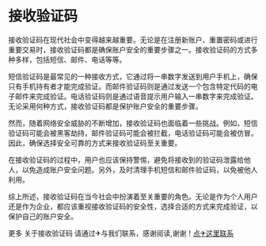 # 接收验证码

接收验证码在现代社会中变得越来越重要。无论是在注册新账户、重置密码或进行重要交易时，接收验证码都是确保账户安全的重要步骤之一。接收验证码的方式多种多样，包括短信、邮件、电话等等。

短信验证码是最常见的一种接收方式，它通过将一串数字发送到用户手机上，确保只有手机持有者才能完成验证。而邮件验证码则是通过发送一个包含特定代码的电子邮件来完成验证。电话验证码则是通过语音提示用户输入一串数字来完成验证。无论采用何种方式，接收验证码都是保护账户安全的重要步骤。

然而，随着网络安全威胁的不断增加，接收验证码也面临着一些挑战。例如，短信验证码可能会被黑客劫持，邮件验证码可能会被拦截，电话验证码可能会被仿冒。因此，确保选择安全可靠的方式来接收验证码至关重要。

在接收验证码的过程中，用户也应该保持警惕，避免将接收到的验证码泄露给他人，以免造成账户安全问题。另外，及时清理手机短信和邮件验证码，以免被他人利用。

综上所述，接收验证码在当今社会中扮演着至关重要的角色。无论是作为个人用户还是作为企业，都应该重视接收验证码的安全性，选择合适的方式来完成验证，以保护自己的账户安全。

更多 关于接收验证码 请通过✈与我们联系，感谢阅读,谢谢！[点✈这里联系](https://t.me/lm66bot)